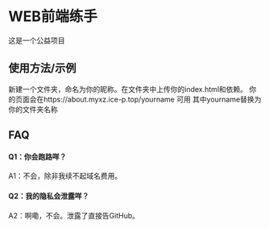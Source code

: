 
# WEB前端练手

这是一个公益项目

## 使用方法/示例

新建一个文件夹，命名为你的昵称。在文件夹中上传你的index.html和依赖。
你的页面会在https://about.myxz.ice-p.top/yourname 可用 其中yourname替换为你的文件夹名称


## FAQ

#### Q1：你会跑路咩？

A1：不会，除非我续不起域名费用。

#### Q2：我的隐私会泄露咩？

A2：啊嘞，不会。泄露了直接告GitHub。

